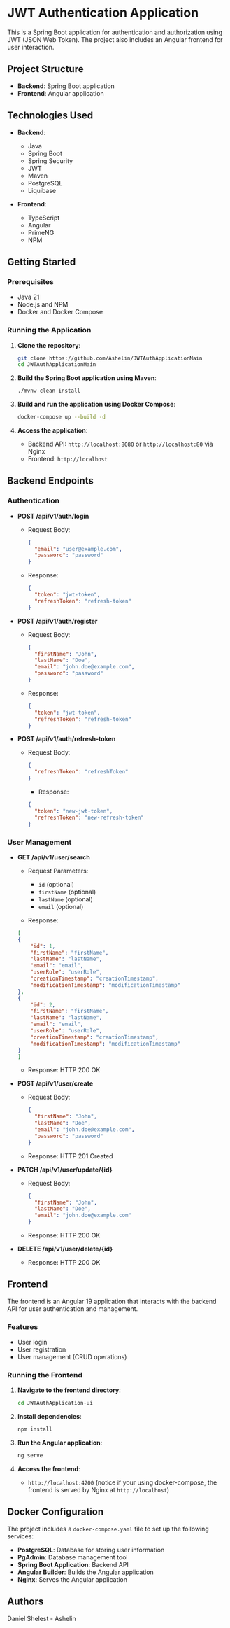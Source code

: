 # JWT Authentication Application

This is a Spring Boot application for authentication and authorization using JWT (JSON Web Token). The project also includes an Angular frontend for user interaction.

## Project Structure

- **Backend**: Spring Boot application
- **Frontend**: Angular application

## Technologies Used

- **Backend**:
    - Java
    - Spring Boot
    - Spring Security
    - JWT
    - Maven
    - PostgreSQL
    - Liquibase

- **Frontend**:
    - TypeScript
    - Angular
    - PrimeNG
    - NPM

## Getting Started

### Prerequisites

- Java 21
- Node.js and NPM
- Docker and Docker Compose

### Running the Application

1. **Clone the repository**:
    ```bash
    git clone https://github.com/Ashelin/JWTAuthApplicationMain
    cd JWTAuthApplicationMain
    ```
2. **Build the Spring Boot application using Maven**:
    ```bash
    ./mvnw clean install
    ```

3. **Build and run the application using Docker Compose**:
    ```bash
    docker-compose up --build -d
    ```

4. **Access the application**:
    - Backend API: `http://localhost:8080` or `http://localhost:80` via Nginx
    - Frontend: `http://localhost`

## Backend Endpoints

### Authentication

- **POST /api/v1/auth/login**
    - Request Body:
      ```json
      {
        "email": "user@example.com",
        "password": "password"
      }
      ```
    - Response:
      ```json
      {
        "token": "jwt-token",
        "refreshToken": "refresh-token"
      }
      ```

- **POST /api/v1/auth/register**
    - Request Body:
      ```json
      {
        "firstName": "John",
        "lastName": "Doe",
        "email": "john.doe@example.com",
        "password": "password"
      }
      ```
    - Response:
      ```json
      {
        "token": "jwt-token",
        "refreshToken": "refresh-token"
      }
      ```
      
- **POST /api/v1/auth/refresh-token**
    - Request Body:
      ```json
      {
        "refreshToken": "refreshToken"
      }
      ```
        - Response:
      ```json
      {
        "token": "new-jwt-token",
        "refreshToken": "new-refresh-token"
      }
      ```

### User Management

- **GET /api/v1/user/search**
    - Request Parameters:
        - `id` (optional)
        - `firstName` (optional)
        - `lastName` (optional)
        - `email` (optional)

    - Response:
    ```json
    [
    {
        "id": 1,
        "firstName": "firstName",
        "lastName": "lastName",
        "email": "email",
        "userRole": "userRole",
        "creationTimestamp": "creationTimestamp",
        "modificationTimestamp": "modificationTimestamp"
    },
    {
        "id": 2,
        "firstName": "firstName",
        "lastName": "lastName",
        "email": "email",
        "userRole": "userRole",
        "creationTimestamp": "creationTimestamp",
        "modificationTimestamp": "modificationTimestamp"
    }
    ]
    ```
  

    - Response: HTTP 200 OK

- **POST /api/v1/user/create**
    - Request Body:
      ```json
      {
        "firstName": "John",
        "lastName": "Doe",
        "email": "john.doe@example.com",
        "password": "password"
      }
      ```
      

    - Response: HTTP 201 Created

- **PATCH /api/v1/user/update/{id}**
    - Request Body:
      ```json
      {
        "firstName": "John",
        "lastName": "Doe",
        "email": "john.doe@example.com"
      }
      ```
      

    - Response: HTTP 200 OK

- **DELETE /api/v1/user/delete/{id}**


    - Response: HTTP 200 OK

## Frontend

The frontend is an Angular 19 application that interacts with the backend API for user authentication and management.

### Features

- User login
- User registration
- User management (CRUD operations)

### Running the Frontend

1. **Navigate to the frontend directory**:
    ```bash
    cd JWTAuthApplication-ui
    ```

2. **Install dependencies**:
    ```bash
    npm install
    ```

3. **Run the Angular application**:
    ```bash
    ng serve
    ```

4. **Access the frontend**:
    - `http://localhost:4200` (notice if your using docker-compose, the frontend is served by Nginx at `http://localhost`)

## Docker Configuration

The project includes a `docker-compose.yaml` file to set up the following services:

- **PostgreSQL**: Database for storing user information
- **PgAdmin**: Database management tool
- **Spring Boot Application**: Backend API
- **Angular Builder**: Builds the Angular application
- **Nginx**: Serves the Angular application

## Authors

Daniel Shelest - Ashelin
